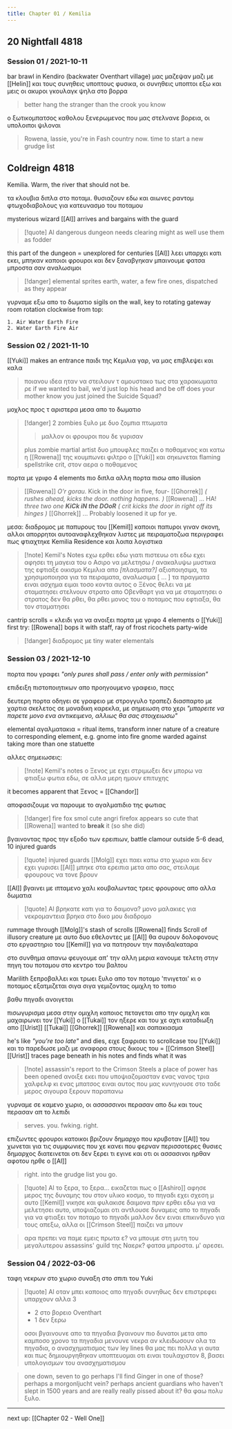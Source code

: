 ```yaml
---
title: Chapter 01 / Kemilia
---
```

## 20 Nightfall 4818

### Session 01 / 2021-10-11

bar brawl in Kendiro (backwater Oventhart village)
μας μαζεψαν μαζι με [[Helin]] και τους συνηθεις υποπτους
 φυσικα, οι συνηθεις υποπτοι εξω και μεις οι ακυροι γκουλαγκ ψηλα στο βορρα
> better hang the stranger than the crook you know
 
ο ξωτικομπατσος καθολου ξενερωμενος που μας στελνανε βορεια, οι υπολοιποι ψιλοναι
> Rowena, lassie, you're in Fash country now. time to start a new grudge list

## Coldreign 4818

Kemilia.
Warm, the river that should not be.

τα κλουβια διπλα στο ποταμι.
θυσιαζουν εδω και αιωνες ραντομ φτωχοδιαβολους για κατευνασμο του ποταμου

mysterious wizard [[Al]] arrives and bargains with the guard

> [!quote] Al
> dangerous dungeon needs clearing
> might as well use them as fodder

this part of the dungeon = unexplored for centuries
[[Al]] λεει υπαρχει κατι εκει, μπηκαν καποιοι φρουροι και δεν ξαναβγηκαν
μπαινουμε φατσα μπροστα σαν αναλωσιμοι

> [!danger] elemental sprites
> earth, water, a few fire ones, dispatched as they appear

γυρναμε εξω απο το δωματιο
sigils on the wall, key to rotating gateway
room rotation clockwise from top:
```
1. Air Water Earth Fire
2. Water Earth Fire Air
```

### Session 02 / 2021-11-10

[[Yuki]] makes an entrance
παιδι της Κεμιλια γαρ, να μας επιβλεψει και καλα
> ποιανου ιδεα ηταν να στειλουν τ αμουστακο τως στα χαρακωματα ρε
> if we wanted to bail, we'd just lop his head and be off
> does your mother know you just joined the Suicide Squad?

μοχλος προς τ αριστερα μεσα απο το δωματιο

> [!danger] 2 zombies
> ξυλο με δυο ζομπια πτωματα
> > μαλλον οι φρουροι που δε γυρισαν
> 
> plus zombie martial artist
> δυο μπουφλες παιζει ο ποθαμενος και κατω η [[Rowena]]
> της κουμπωνει φιλτρο ο [[Yuki]] και σηκωνεται
> flaming spellstrike crit, στον αερα ο ποθαμενος 

πορτα με γριφο 4 elements
πιο διπλα αλλη πορτα πισω απο illusion
>[[Rowena]]
>_O'r gorau._ Kick in the door in five, four-
>[[Ghorrek]]
>*( rushes ahead, kicks the door. nothing happens. )*
>[[Rowena]]
>... HA! *three two one* ***KiCk iN the DOoR***
>*( crit kicks the door in right off its hinges )*
>[[Ghorrek]]
>... Probably loosened it up for ye.

μεσα: διαδρομος με παπυρους του [[Kemil]] 
καποιοι παπυροι γιναν σκονη, αλλοι απορρητοι αυτοαναφλεχθηκαν
λιστες με πειραματοζωα
περιγραφει πως φτιαχτηκε Kemilia Residence και λοιπα λογιστικα

>[!note] Kemil's Notes
>εχω ερθει εδω γιατι πιστευω οτι εδω εχει αφησει τη μαγεια του ο Ασιρο
>να μελετησω / ανακαλυψω μυστικα της
>εφτιαξε οικισμο Κεμιλια απο _[πλασματα?]_ αξιοποιησιμα, τα χρησιμοποιησα για τα πειραματα, αναλωσιμα
> [ ... ]
>τα πραγματα ειναι ασχημα
>ειμαι τοσο κοντα
>αυτος ο Ξένος θελει να με σταματησει
>στελνουν στρατο απο Οβενθαρτ για να με σταματησει
>ο στρατος δεν θα ρθει, θα ρθει μονος του
>ο ποταμος που εφτιαξα, θα τον σταματησει

cantrip scrolls = κλειδι για να ανοιξει πορτα με γριφο 4 elements ο [[Yuki]]
first try: [[Rowena]] bops it with staff, ray of frost ricochets party-wide

> [!danger] διαδρομος με tiny water elementals 

###  Session 03 / 2021-12-10

πορτα που γραφει *"only pures shall pass / enter only with permission"*

επιδειξη πιστοποιητικων απο προηγουμενο γραφειο, παςς

δευτερη πορτα οδηγει σε γραφειο με στρογγυλο τραπεζι διασπαρτο με χαρτια
σκελετος σε μοναδικη καρεκλα, με σημειωση στο χερι
_"μπορειτε να παρετε μονο ενα αντικειμενο, αλλιως θα σας στοιχειωσω"_

elemental αγαλματακια = ritual items, transform inner nature of a creature to corresponding element, e.g. gnome into fire gnome
warded against taking more than one statuette

αλλες σημειωσεις:
> [!note] Kemil's notes
>ο Ξενος με εχει στριμωξει
>δεν μπορω να φτιαξω φωτια εδω, σε αλλα μερη ημουν επιτυχης

it becomes apparent that Ξενος = [[Chandor]]

αποφασιζουμε να παρουμε το αγαλματιδιο της φωτιας
> [!danger] fire fox
> smol cute angri firefox appears
> so cute that [[Rowena]] wanted to **break** it (so she did)

βγαινοντας προς την εξοδο των ερειπιων, battle clamour outside
5-6 dead, 10 injured guards

> [!quote] injured guards
>[[Molg]] εχει παει κατω στο χωριο και δεν εχει γυρισει
>[[Al]] μπηκε στα ερειπια μετα απο σας, στειλαμε φρουρους να τονε βρουν

[[Al]] βγαινει με ιπταμενο χαλι κουβαλωντας τρεις φρουρους απο αλλα δωματια

>[!quote] Al
>βρηκατε κατι για το δαιμονα? μονο μαλακιες για νεκρομαντεια βρηκα στο δικο μου διαδρομο

rummage through [[Molg]]'s stash of scrolls
[[Rowena]] finds Scroll of illusory creature
με αυτο δυο εθελοντες με [[Al]] θα συρουν δολοφονους στο εργαστηριο του [[Kemil]] για να πατησουν την παγιδα/καταρα

στο συνθημα απανω φευγουμε απ' την αλλη μερια
κανουμε τελετη στην πηγη του ποταμου στο κεντρο του βαλτου

Marilith ξεπροβαλλει και τρωει ξυλο απο τον ποταμο
'πνιγεται' κι ο ποταμος εξατμιζεται σιγα σιγα γεμιζοντας ομιχλη το τοπιο

βαθυ πηγαδι ανοιγεται

πισωγυρισμα μεσα στην ομιχλη
καποιος πεταγεται απο την ομιχλη και μαχαιρωνει τον [[Yuki]]
ο [[Tukai]] τον ηξερε και του χε αχτι
καταδιωξη απο [[Urist]] [[Tukai]] [[Ghorrek]] [[Rowena]] και σαπακιασμα

he's like _"you're too late"_ and dies, ειχε ξαφρισει το scrollcase του [[Yuki]]
και το παρεδωσε μαζι με αναφορα στους δικους του = [[Crimson Steel]]
[[Urist]] traces page beneath in his notes and finds what it was

>[!note] assassin's report to the Crimson Steels 
>a place of power has been opened
>ανοιξε εκει που υποψιαζομασταν
>ενας νανος τρια χαλφελφ κι ενας μπατσος
>ειναι αυτος που μας κυνηγουσε στο ταδε μερος
>σιγουρα ξερουν παραπανω

γυρναμε σε καμενο χωριο, οι ασσασσινοι περασαν απο δω και τους περασαν απ το λεπιδι
> serves. you. fwking. right.

επιζωντες φρουροι κατοικοι βριζουν δημαρχο που κρυβοταν
[[Al]] του χωνεται για τις συμφωνιες που χε κανει που φερναν περισσοτερες θυσιες
δημαρχος διατεινεται οτι δεν ξερει τι εγινε και οτι οι ασσασινοι ηρθαν αφοτου ηρθε ο [[Al]]
> right. into the grudge list you go.

>[!quote] Al
>το ξερα, το ξερα...
>εικαζεται πως ο [[Ashiro]] αφησε μερος της δυναμης του στον υλικο κοσμο, το πηγαδι εχει σχεση μ αυτο
>[[Kemil]] νικησε και φυλακισε δαιμονα πριν ερθει εδω για να μελετησει αυτο, υποψιαζομαι οτι αντλουσε δυναμεις απο το πηγαδι για να φτιαξει τον ποταμο
>το πηγαδι μαλλον δεν ειναι επικινδυνο για τους απεξω, αλλα οι [[Crimson Steel]] παιζει να μπουν

> αρα πρεπει να παμε εμεις πρωτα ε?
> να μπουμε στη μυτη του μεγαλυτερου assassins' guild της Ναερκ?
> φατσα μπροστα. μ' αρεσει.

### Session 04 / 2022-03-06

ταφη νεκρων στο χωριο
συναξη στο σπιτι του Yuki

>[!quote] Al
>οταν μπει καποιος απο πηγαδι συνηθως δεν επιστρεφει
>υπαρχουν αλλα 3
>- 2 στο βορειο Oventhart
>- 1 δεν ξερω
>
>οσοι βγαινουνε απο τα πηγαδια βγαινουν πιο δυνατοι
>μετα απο καμποσο χρονο τα πηγαδια μενουνε νεκρα
>αν κλειδωσουν ολα τα πηγαδια, ο ανασχηματισμος των ley lines θα μας πει πολλα γι αυτα και πως δημιουργηθηκαν
>υποπτευομαι οτι ειναι τουλαχιστον 8, βασει υπολογισμων του ανασχηματισμου

> one down, seven to go
> perhaps I'll find Ginger in one of those? perhaps a morgonljucht vein?
> perhaps ancient guardians who haven't slept in 1500 years and are really really pissed about it?
> θα φαω πολυ ξυλο.

---

next up: [[Chapter 02 - Well One]]